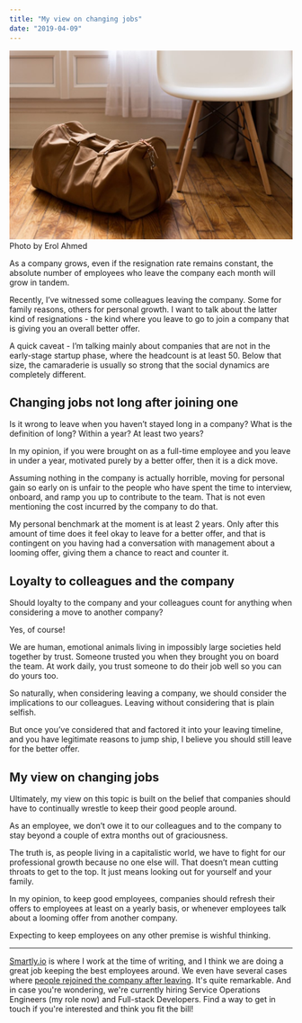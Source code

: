 ```yaml
---
title: "My view on changing jobs"
date: "2019-04-09"
---
```


![my view on changing jobs nick ang blog](images/my-view-on-changing-jobs-nick-ang-blog-1024x683.jpg) Photo by Erol Ahmed

As a company grows, even if the resignation rate remains constant, the absolute number of employees who leave the company each month will grow in tandem.

Recently, I’ve witnessed some colleagues leaving the company. Some for family reasons, others for personal growth. I want to talk about the latter kind of resignations - the kind where you leave to go to join a company that is giving you an overall better offer.

A quick caveat - I’m talking mainly about companies that are not in the early-stage startup phase, where the headcount is at least 50. Below that size, the camaraderie is usually so strong that the social dynamics are completely different.

## Changing jobs not long after joining one

Is it wrong to leave when you haven’t stayed long in a company? What is the definition of long? Within a year? At least two years?

In my opinion, if you were brought on as a full-time employee and you leave in under a year, motivated purely by a better offer, then it is a dick move.

Assuming nothing in the company is actually horrible, moving for personal gain so early on is unfair to the people who have spent the time to interview, onboard, and ramp you up to contribute to the team. That is not even mentioning the cost incurred by the company to do that.

My personal benchmark at the moment is at least 2 years. Only after this amount of time does it feel okay to leave for a better offer, and that is contingent on you having had a conversation with management about a looming offer, giving them a chance to react and counter it.

## Loyalty to colleagues and the company

Should loyalty to the company and your colleagues count for anything when considering a move to another company?

Yes, of course!

We are human, emotional animals living in impossibly large societies held together by trust. Someone trusted you when they brought you on board the team. At work daily, you trust someone to do their job well so you can do yours too.

So naturally, when considering leaving a company, we should consider the implications to our colleagues. Leaving without considering that is plain selfish.

But once you’ve considered that and factored it into your leaving timeline, and you have legitimate reasons to jump ship, I believe you should still leave for the better offer.

## My view on changing jobs

Ultimately, my view on this topic is built on the belief that companies should have to continually wrestle to keep their good people around.

As an employee, we don’t owe it to our colleagues and to the company to stay beyond a couple of extra months out of graciousness.

The truth is, as people living in a capitalistic world, we have to fight for our professional growth because no one else will. That doesn’t mean cutting throats to get to the top. It just means looking out for yourself and your family.

In my opinion, to keep good employees, companies should refresh their offers to employees at least on a yearly basis, or whenever employees talk about a looming offer from another company.

Expecting to keep employees on any other premise is wishful thinking.

* * *

[Smartly.io](https://smartly.io) is where I work at the time of writing, and I think we are doing a great job keeping the best employees around. We even have several cases where [people rejoined the company after leaving](/2018-09-20-company-rejoin-after-quitting/). It's quite remarkable. And in case you're wondering, we're currently hiring Service Operations Engineers (my role now) and Full-stack Developers. Find a way to get in touch if you're interested and think you fit the bill!
